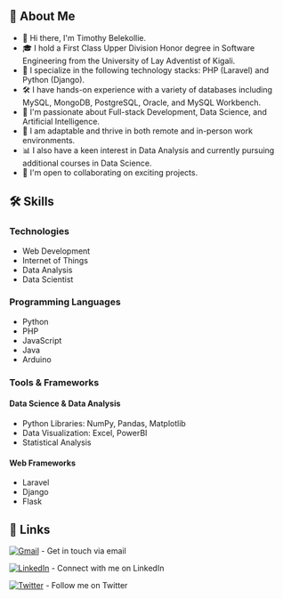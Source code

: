 ## 🚀 About Me

- 👋 Hi there, I'm Timothy Belekollie.
- 🎓 I hold a First Class Upper Division Honor degree in Software Engineering from the University of Lay Adventist of Kigali.
- 👀 I specialize in the following technology stacks: PHP (Laravel) and Python (Django).
- 🛠️ I have hands-on experience with a variety of databases including MySQL, MongoDB, PostgreSQL, Oracle, and MySQL Workbench.
- 🌱 I'm passionate about Full-stack Development, Data Science, and Artificial Intelligence.
- 💼 I am adaptable and thrive in both remote and in-person work environments.
- 📊 I also have a keen interest in Data Analysis and currently pursuing additional courses in Data Science.
- 🤝 I'm open to collaborating on exciting projects.


## 🛠 Skills
### Technologies
- Web Development
- Internet of Things
- Data Analysis
- Data Scientist
### Programming Languages
- Python
- PHP
- JavaScript
- Java
- Arduino
### Tools & Frameworks

#### Data Science & Data Analysis
- Python Libraries: NumPy, Pandas, Matplotlib
- Data Visualization: Excel, PowerBI
- Statistical Analysis

#### Web Frameworks
- Laravel
- Django
- Flask

## 🔗 Links

[![Gmail](https://img.shields.io/badge/Gmail-000?style=for-the-badge&logo=gmail&logoColor=white)](mailto:belekollietimothy2@gmail.com) - Get in touch via email

[![LinkedIn](https://img.shields.io/badge/LinkedIn-0A66C2?style=for-the-badge&logo=linkedin&logoColor=white)](https://www.linkedin.com/in/timothy-belekollie-1b3a5321b/) - Connect with me on LinkedIn

[![Twitter](https://img.shields.io/badge/Twitter-1DA1F2?style=for-the-badge&logo=twitter&logoColor=white)](https://twitter.com/TimothyBelekol2) - Follow me on Twitter


<!---
TimothyBelekollie/TimothyBelekollie is a ✨ special ✨ repository because its `README.md` (this file) appears on your GitHub profile.
You can click the Preview link to take a look at your changes.
--->

